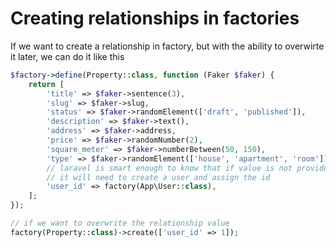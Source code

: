 # Creating relationships in factories

If we want to create a relationship in factory, but with the ability to overwirte it later, we can do it like this
```php
$factory->define(Property::class, function (Faker $faker) {
    return [
        'title' => $faker->sentence(3),
        'slug' => $faker->slug,
        'status' => $faker->randomElement(['draft', 'published']),
        'description' => $faker->text(),
        'address' => $faker->address,
        'price' => $faker->randomNumber(2),
        'square_meter' => $faker->numberBetween(50, 150),
        'type' => $faker->randomElement(['house', 'apartment', 'room']),
        // laravel is smart enough to know that if value is not provided
        // it will need to create a user and assign the id
        'user_id' => factory(App\User::class),
    ];
});

// if we want to overwrite the relationship value
factory(Property::class)->create(['user_id' => 1]);
```
